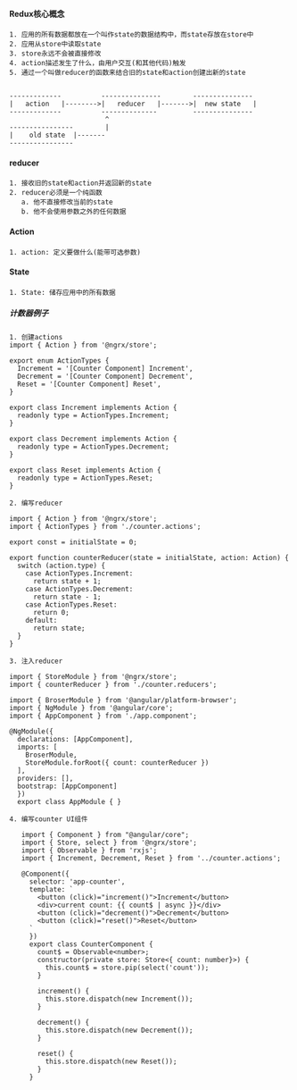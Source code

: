 #### Redux核心概念
>
    1. 应用的所有数据都放在一个叫作state的数据结构中，而state存放在store中
    2. 应用从store中读取state
    3. store永远不会被直接修改
    4. action描述发生了什么，由用户交互(和其他代码)触发
    5. 通过一个叫做reducer的函数来结合旧的state和action创建出新的state


    -------------          ---------------        ---------------
    |   action   |-------->|   reducer   |------->|  new state   |
    -------------          --------------         ---------------
                            ^  
    ----------------        |
    |    old state  |-------
    ----------------

#### reducer
>
    1. 接收旧的state和action并返回新的state
    2. reducer必须是一个纯函数
       a. 他不直接修改当前的state
       b. 他不会使用参数之外的任何数据

#### Action
>
    1. action: 定义要做什么(能带可选参数)

#### State
>
    1. State: 储存应用中的所有数据

##### 计数器例子
>
    1. 创建actions
    import { Action } from '@ngrx/store';

    export enum ActionTypes {
      Increment = '[Counter Component] Increment',
      Decrement = '[Counter Component] Decrement',
      Reset = '[Counter Component] Reset',
    }

    export class Increment implements Action {
      readonly type = ActionTypes.Increment;
    }

    export class Decrement implements Action {
      readonly type = ActionTypes.Decrement;
    }

    export class Reset implements Action {
      readonly type = ActionTypes.Reset;
    }

    2. 编写reducer

    import { Action } from '@ngrx/store';
    import { ActionTypes } from './counter.actions';

    export const = initialState = 0;

    export function counterReducer(state = initialState, action: Action) {
      switch (action.type) {
        case ActionTypes.Increment:
          return state + 1;
        case ActionTypes.Decrement:
          return state - 1;
        case ActionTypes.Reset:
          return 0;
        default:
          return state;
      }
    }

    3. 注入reducer

    import { StoreModule } from '@ngrx/store';
    import { counterReducer } from './counter.reducers';

    import { BroserModule } from '@angular/platform-browser';
    import { NgModule } from '@angular/core';
    import { AppComponent } from './app.component';

    @NgModule({
      declarations: [AppComponent],
      imports: [
        BroserModule,
        StoreModule.forRoot({ count: counterReducer })
      ],
      providers: [],
      bootstrap: [AppComponent]
      })
      export class AppModule { }

    4. 编写counter UI组件

       import { Component } from "@angular/core";
       import { Store, select } from '@ngrx/store';
       import { Observable } from 'rxjs';
       import { Increment, Decrement, Reset } from '../counter.actions';

       @Component({
         selector: 'app-counter',
         template: `
           <button (click)="increment()">Increment</button>
           <div>current count: {{ count$ | async }}</div>
           <button (click)="decrement()">Decrement</button>
           <button (click)="reset()">Reset</button>
         `
         })
         export class CounterComponent {
           count$ = Observable<number>;
           constructor(private store: Store<{ count: number}>) {
             this.count$ = store.pip(select('count'));
           }

           increment() {
             this.store.dispatch(new Increment());
           }

           decrement() {
             this.store.dispatch(new Decrement());
           }

           reset() {
             this.store.dispatch(new Reset());
           }
         }
